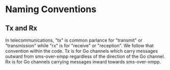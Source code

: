 # Naming Conventions

## Tx and Rx

In telecommunications, "tx" is common parlance for "transmit" or
"transmission" while "rx" is for "receive" or "reception".  We follow
that convention within the code.  Tx is for Go channels which carry
messages outward from sms-over-xmpp regardless of the direction of the
Go channel.  Rx is for Go channels carrying messages inward towards
sms-over-xmpp.
